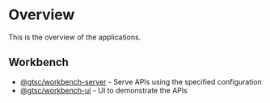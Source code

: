 # Overview

This is the overview of the applications.

## Workbench

- [@gtsc/workbench-server](pkgs/workbench/apps/workbench-server/overview) - Serve APIs using the specified configuration
- [@gtsc/workbench-ui](pkgs/workbench/apps/workbench-ui/overview) - UI to demonstrate the APIs
